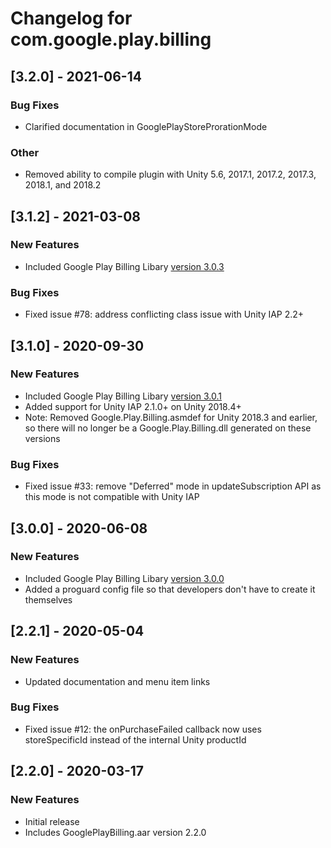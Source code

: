 # Changelog for com.google.play.billing

## [3.2.0] - 2021-06-14
### Bug Fixes
 - Clarified documentation in GooglePlayStoreProrationMode
### Other
 - Removed ability to compile plugin with Unity 5.6, 2017.1, 2017.2, 2017.3, 2018.1, and 2018.2

## [3.1.2] - 2021-03-08
### New Features
 - Included Google Play Billing Libary [version 3.0.3](https://developer.android.com/google/play/billing/billing_library_releases_notes)
### Bug Fixes
 - Fixed issue #78: address conflicting class issue with Unity IAP 2.2+

## [3.1.0] - 2020-09-30
### New Features
 - Included Google Play Billing Libary [version 3.0.1](https://developer.android.com/google/play/billing/billing_library_releases_notes)
 - Added support for Unity IAP 2.1.0+ on Unity 2018.4+
 - Note: Removed Google.Play.Billing.asmdef for Unity 2018.3 and earlier, so there will no longer be a Google.Play.Billing.dll generated on these versions
### Bug Fixes
 - Fixed issue #33: remove "Deferred" mode in updateSubscription API as this mode is not compatible with Unity IAP

## [3.0.0] - 2020-06-08
### New Features
 - Included Google Play Billing Libary [version 3.0.0](https://developer.android.com/google/play/billing/billing_library_releases_notes)
 - Added a proguard config file so that developers don't have to create it themselves

## [2.2.1] - 2020-05-04
### New Features
 - Updated documentation and menu item links
### Bug Fixes
 - Fixed issue #12: the onPurchaseFailed callback now uses storeSpecificId instead of the internal Unity productId

## [2.2.0] - 2020-03-17
### New Features
 - Initial release
 - Includes GooglePlayBilling.aar version 2.2.0

